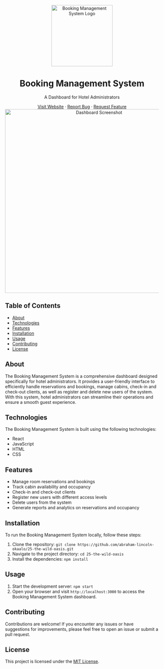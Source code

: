 <div align="center">
  <img src="https://github.com/abraham-lincoln-okaalo/25-the-wild-oasis/raw/master/public/logo.png" alt="Booking Management System Logo" width="200">
  <h1>Booking Management System</h1>
  <p>A Dashboard for Hotel Administrators</p>
  <a href="https://25-the-wild-oasis.vercel.app/">Visit Website</a>
  ·
  <a href="https://github.com/abraham-lincoln-okaalo/25-the-wild-oasis/issues">Report Bug</a>
  ·
  <a href="https://github.com/abraham-lincoln-okaalo/25-the-wild-oasis/issues">Request Feature</a>
</div>

<div align="center">
  <img src="https://github.com/abraham-lincoln-okaalo/25-the-wild-oasis/raw/master/public/screenshot.png" alt="Dashboard Screenshot" width="600">
</div>

## Table of Contents
- [About](#about)
- [Technologies](#technologies)
- [Features](#features)
- [Installation](#installation)
- [Usage](#usage)
- [Contributing](#contributing)
- [License](#license)

## About
The Booking Management System is a comprehensive dashboard designed specifically for hotel administrators. It provides a user-friendly interface to efficiently handle reservations and bookings, manage cabins, check-in and check-out clients, as well as register and delete new users of the system. With this system, hotel administrators can streamline their operations and ensure a smooth guest experience.

## Technologies
The Booking Management System is built using the following technologies:
- React
- JavaScript
- HTML
- CSS

## Features
- Manage room reservations and bookings
- Track cabin availability and occupancy
- Check-in and check-out clients
- Register new users with different access levels
- Delete users from the system
- Generate reports and analytics on reservations and occupancy

## Installation
To run the Booking Management System locally, follow these steps:
1. Clone the repository: `git clone https://github.com/abraham-lincoln-okaalo/25-the-wild-oasis.git`
2. Navigate to the project directory: `cd 25-the-wild-oasis`
3. Install the dependencies: `npm install`

## Usage
1. Start the development server: `npm start`
2. Open your browser and visit `http://localhost:3000` to access the Booking Management System dashboard.

## Contributing
Contributions are welcome! If you encounter any issues or have suggestions for improvements, please feel free to open an issue or submit a pull request.

## License
This project is licensed under the [MIT License](https://opensource.org/licenses/MIT).
